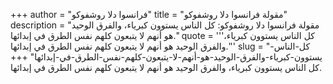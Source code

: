 +++
author = "فرانسوا دلا روشفوكو"
title = "مقولة فرانسوا دلا روشفوكو"
description = "مقولة فرانسوا دلا روشفوكو: كل الناس يستوون كبرياء، والفرق الوحيد هو أنهم لا يتبعون كلهم نفس الطرق في إبدائها."
quote = '''كل الناس يستوون كبرياء، والفرق الوحيد هو أنهم لا يتبعون كلهم نفس الطرق في إبدائها.'''
slug = "كل-الناس-يستوون-كبرياء-والفرق-الوحيد-هو-أنهم-لا-يتبعون-كلهم-نفس-الطرق-في-إبدائها"
+++
كل الناس يستوون كبرياء، والفرق الوحيد هو أنهم لا يتبعون كلهم نفس الطرق في إبدائها.
